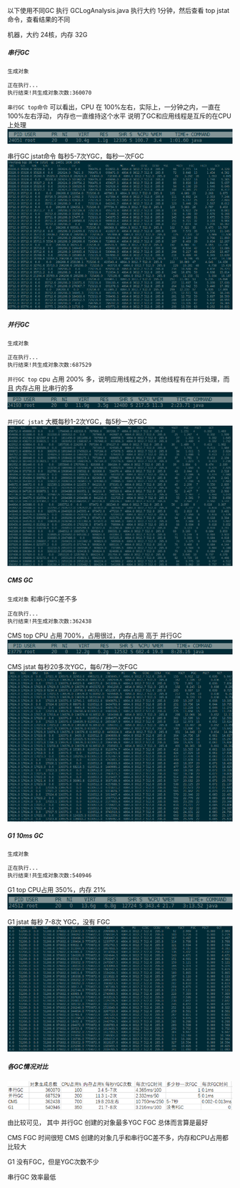 
以下使用不同GC 执行 GCLogAnalysis.java
执行大约 1分钟，然后查看 top jstat 命令，查看结果的不同

机器，大约 24核，内存 32G

##### 串行GC

`生成对象`
```
正在执行...
执行结束!共生成对象次数:360070
```

`串行GC top命令`
可以看出，CPU 在 100%左右，实际上，一分钟之内，一直在 100%左右浮动，
内存也一直维持这个水平
说明了GC和应用线程是互斥的在CPU上处理
![串行GC-top](https://raw.githubusercontent.com/zeroGit/JAVA-000/main/Week_02/%E5%91%A8%E5%9B%9B4_gc%E6%80%BB%E7%BB%93/%E4%B8%B2%E8%A1%8Cgctop.png)

串行GC jstat命令
每秒5-7次YGC，每秒一次FGC
![串行GC-jstat](https://raw.githubusercontent.com/zeroGit/JAVA-000/main/Week_02/%E5%91%A8%E5%9B%9B4_gc%E6%80%BB%E7%BB%93/%E4%B8%B2%E8%A1%8Cgc.png)

##### 并行GC
`生成对象`
```
正在执行...
执行结束!共生成对象次数:687529
```

`并行GC top`
cpu 占用 200% 多，说明应用线程之外，其他线程有在并行处理，而且 内存占用 比串行的多
![并行GC-top](https://raw.githubusercontent.com/zeroGit/JAVA-000/main/Week_02/%E5%91%A8%E5%9B%9B4_gc%E6%80%BB%E7%BB%93/%E5%B9%B6%E8%A1%8Cgctop.png)

`并行GC jstat`
大概每秒1-2次YGC，每5秒一次FGC
![并行GC-jstat](https://raw.githubusercontent.com/zeroGit/JAVA-000/main/Week_02/%E5%91%A8%E5%9B%9B4_gc%E6%80%BB%E7%BB%93/%E5%B9%B6%E8%A1%8Cgcstat.png)

##### CMS GC
`生成对象`
和串行GC差不多
```
正在执行...
执行结束!共生成对象次数:362438
```

CMS top
CPU 占用 700%，占用很过，内存占用 高于 并行GC
![CMS-top](https://raw.githubusercontent.com/zeroGit/JAVA-000/main/Week_02/周四4_gc总结/cmstop.png)

CMS jstat
每秒20多次YGC，每6/7秒一次FGC
![CMS-jstat](https://raw.githubusercontent.com/zeroGit/JAVA-000/main/Week_02/%E5%91%A8%E5%9B%9B4_gc%E6%80%BB%E7%BB%93/cmsgc.png)

##### G1 10ms GC
`生成对象`
```
正在执行...
执行结束!共生成对象次数:540946
```

G1 top
CPU占用 350%，内存 21%
![G1-top](https://raw.githubusercontent.com/zeroGit/JAVA-000/main/Week_02/周四4_gc总结/g1_10_top.png)

G1 jstat
每秒 7-8次 YGC，没有 FGC
![G1-jstat](https://raw.githubusercontent.com/zeroGit/JAVA-000/main/Week_02/%E5%91%A8%E5%9B%9B4_gc%E6%80%BB%E7%BB%93/g1_10_stat.png)


##### 各GC情况对比
![GC比较](https://raw.githubusercontent.com/zeroGit/JAVA-000/main/Week_02/%E5%91%A8%E5%9B%9B4_gc%E6%80%BB%E7%BB%93/GC%E6%AF%94%E8%BE%83.png)

由比较可见，
其中 并行GC 创建的对象最多YGC FGC 总体而言算是最好

CMS FGC 时间很短
CMS 创建的对象几乎和串行GC差不多，内存和CPU占用都比较大

G1 没有FGC，但是YGC次数不少

串行GC 效率最低













